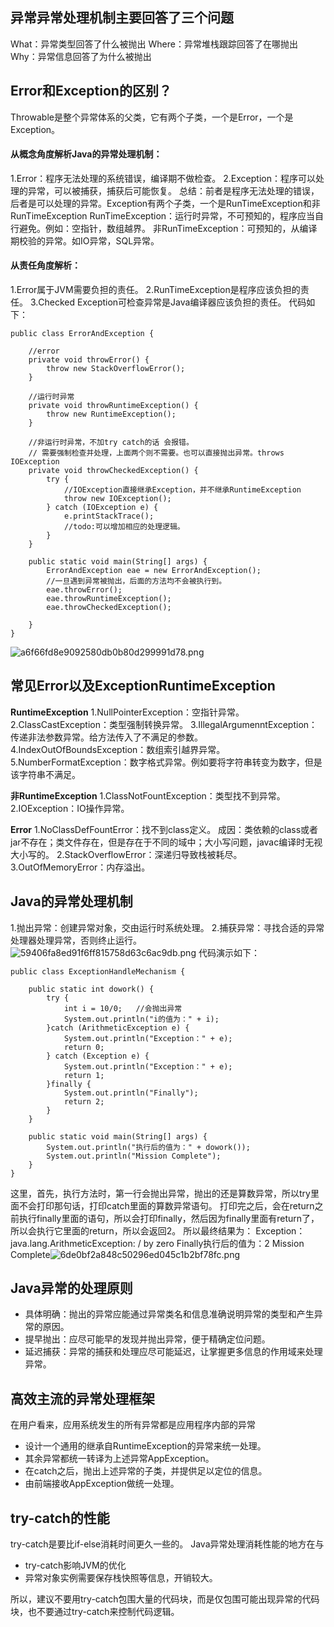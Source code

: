 ## 异常异常处理机制主要回答了三个问题
What：异常类型回答了什么被抛出
Where：异常堆栈跟踪回答了在哪抛出
Why：异常信息回答了为什么被抛出

## Error和Exception的区别？ 
Throwable是整个异常体系的父类，它有两个子类，一个是Error，一个是Exception。
#### 从概念角度解析Java的异常处理机制：
1.Error：程序无法处理的系统错误，编译期不做检查。
2.Exception：程序可以处理的异常，可以被捕获，捕获后可能恢复。
总结：前者是程序无法处理的错误，后者是可以处理的异常。Exception有两个子类，一个是RunTimeException和非RunTimeException
RunTimeException：运行时异常，不可预知的，程序应当自行避免。例如：空指针，数组越界。
非RunTimeException：可预知的，从编译期校验的异常。如IO异常，SQL异常。
#### 从责任角度解析：
1.Error属于JVM需要负担的责任。
2.RunTimeException是程序应该负担的责任。
3.Checked Exception可检查异常是Java编译器应该负担的责任。
代码如下：
```
public class ErrorAndException {

    //error
    private void throwError() {
        throw new StackOverflowError();
    }

    //运行时异常
    private void throwRuntimeException() {
        throw new RuntimeException();
    }

    //非运行时异常，不加try catch的话 会报错。
    // 需要强制检查并处理，上面两个则不需要。也可以直接抛出异常。throws IOException
    private void throwCheckedException() {
        try {
            //IOException直接继承Exception，并不继承RuntimeException
            throw new IOException();
        } catch (IOException e) {
            e.printStackTrace();
            //todo:可以增加相应的处理逻辑。
        }
    }

    public static void main(String[] args) {
        ErrorAndException eae = new ErrorAndException();
        //一旦遇到异常被抛出，后面的方法均不会被执行到。
        eae.throwError();
        eae.throwRuntimeException();
        eae.throwCheckedException();

    }
}
```


![a6f66fd8e9092580db0b80d299991d78.png](evernotecid://0D78A2A4-468C-4036-BC31-3DF94C21D7EF/appyinxiangcom/19899584/ENResource/p434)

## 常见Error以及ExceptionRuntimeException 

**RuntimeException**
1.NullPointerException：空指针异常。 
2.ClassCastException：类型强制转换异常。
3.IllegalArgumenntException：传递非法参数异常。给方法传入了不满足的参数。
4.IndexOutOfBoundsException：数组索引越界异常。 
5.NumberFormatException：数字格式异常。例如要将字符串转变为数字，但是该字符串不满足。

**非RuntimeException**
1.ClassNotFountException：类型找不到异常。
2.IOException：IO操作异常。

**Error** 
1.NoClassDefFountError：找不到class定义。
    成因：类依赖的class或者jar不存在；类文件存在，但是存在于不同的域中；大小写问题，javac编译时无视大小写的。 
2.StackOverflowError：深递归导致栈被耗尽。
3.OutOfMemoryError：内存溢出。

## Java的异常处理机制
1.抛出异常：创建异常对象，交由运行时系统处理。
2.捕获异常：寻找合适的异常处理器处理异常，否则终止运行。![59406fa8ed91f6ff815758d63c6ac9db.png](evernotecid://0D78A2A4-468C-4036-BC31-3DF94C21D7EF/appyinxiangcom/19899584/ENResource/p435)
代码演示如下：
```
public class ExceptionHandleMechanism {

    public static int dowork() {
        try {
            int i = 10/0;   //会抛出异常
            System.out.println("i的值为：" + i);
        }catch (ArithmeticException e) {
            System.out.println("Exception：" + e);
            return 0;
        } catch (Exception e) {
            System.out.println("Exception：" + e);
            return 1;
        }finally {
            System.out.println("Finally");
            return 2;
        }
    }

    public static void main(String[] args) {
        System.out.println("执行后的值为：" + dowork());
        System.out.println("Mission Complete");
    }
}
```


这里，首先，执行方法时，第一行会抛出异常，抛出的还是算数异常，所以try里面不会打印那句话，打印catch里面的算数异常语句。
打印完之后，会在return之前执行finally里面的语句，所以会打印finally，然后因为finally里面有return了，所以会执行它里面的return，所以会返回2。
所以最终结果为：
Exception：java.lang.ArithmeticException: / by zero
Finally执行后的值为：2
Mission Complete![6de0bf2a848c50296ed045c1b2bf78fc.png](evernotecid://0D78A2A4-468C-4036-BC31-3DF94C21D7EF/appyinxiangcom/19899584/ENResource/p436)

## Java异常的处理原则

* 具体明确：抛出的异常应能通过异常类名和信息准确说明异常的类型和产生异常的原因。
* 提早抛出：应尽可能早的发现并抛出异常，便于精确定位问题。
* 延迟捕获：异常的捕获和处理应尽可能延迟，让掌握更多信息的作用域来处理异常。

## 高效主流的异常处理框架

在用户看来，应用系统发生的所有异常都是应用程序内部的异常
* 设计一个通用的继承自RuntimeException的异常来统一处理。
* 其余异常都统一转译为上述异常AppException。
* 在catch之后，抛出上述异常的子类，并提供足以定位的信息。
* 由前端接收AppException做统一处理。

## try-catch的性能

try-catch是要比if-else消耗时间更久一些的。
Java异常处理消耗性能的地方在与
* try-catch影响JVM的优化
* 异常对象实例需要保存栈快照等信息，开销较大。

所以，建议不要用try-catch包围大量的代码块，而是仅包围可能出现异常的代码块，也不要通过try-catch来控制代码逻辑。
